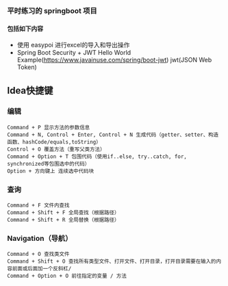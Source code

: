 ### 平时练习的 springboot 项目
#### 包括如下内容
* 使用 easypoi 进行excel的导入和导出操作
* Spring Boot Security + JWT Hello World Example(https://www.javainuse.com/spring/boot-jwt)
jwt(JSON Web Token)
## Idea快捷键

### 编辑
```
Command + P 显示方法的参数信息
Command + N, Control + Enter, Control + N 生成代码（getter、setter、构造函数、hashCode/equals,toString）
Control + O 覆盖方法（重写父类方法）
Command + Option + T 包围代码（使用if..else, try..catch, for, synchronized等包围选中的代码）
Option + 方向键上 连续选中代码块
```
### 查询
```
Command + F 文件内查找
Command + Shift + F 全局查找（根据路径）
Command + Shift + R 全局替换（根据路径）
```
### Navigation（导航）
```
Command + O 查找类文件
Command + Shift + O 查找所有类型文件、打开文件、打开目录，打开目录需要在输入的内容前面或后面加一个反斜杠/
Command + Option + O 前往指定的变量 / 方法
```
